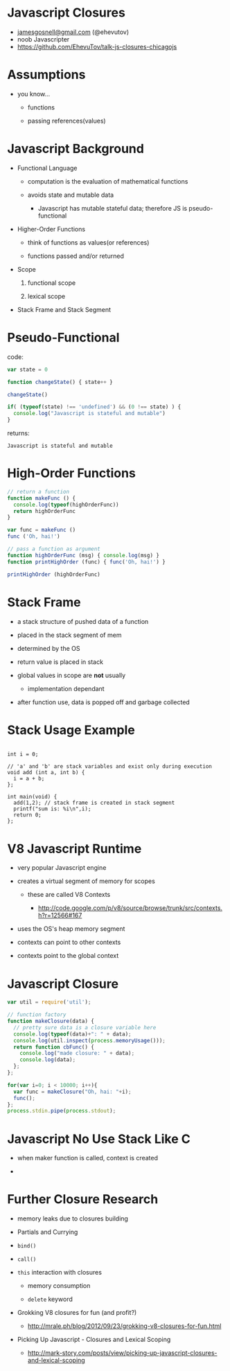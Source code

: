 # Javascript Closures


  - jamesgosnell@gmail.com (@ehevutov)
  - noob Javascripter
  - https://github.com/EhevuTov/talk-js-closures-chicagojs


# Assumptions


  * you know...

    - functions

    - passing references(values)


# Javascript Background


  - Functional Language
  
    * computation is the evaluation of mathematical functions 

    * avoids state and mutable data

      - Javascript has mutable stateful data; therefore JS is pseudo-functional


  - Higher-Order Functions
  
    * think of functions as values(or references)
  
    * functions passed and/or returned


  - Scope

    1. functional scope

    2. lexical scope


  - Stack Frame and Stack Segment


# Pseudo-Functional

code:

``` js
var state = 0

function changeState() { state++ }

changeState()

if( (typeof(state) !== 'undefined') && (0 !== state) ) {
  console.log("Javascript is stateful and mutable")
}
```

returns:

```
Javascript is stateful and mutable
```

# High-Order Functions

``` js
// return a function
function makeFunc () {
  console.log(typeof(highOrderFunc))
  return highOrderFunc
}

var func = makeFunc ()
func ('Oh, hai!')

// pass a function as argument
function highOrderFunc (msg) { console.log(msg) }
function printHighOrder (func) { func('Oh, hai!') }

printHighOrder (highOrderFunc)
```


# Stack Frame


  * a stack structure of pushed data of a function

  * placed in the stack segment of mem

  * determined by the OS

  * return value is placed in stack

  * global values in scope are **not** usually

    - implementation dependant

  * after function use, data is popped off and garbage collected


# Stack Usage Example

```

int i = 0;

// 'a' and 'b' are stack variables and exist only during execution
void add (int a, int b) {
  i = a + b;
};

int main(void) {
  add(1,2); // stack frame is created in stack segment
  printf("sum is: %i\n",i);
  return 0;
};

```

# V8 Javascript Runtime


  * very popular Javascript engine

  * creates a virtual segment of memory for scopes

    - these are called V8 Contexts

      - http://code.google.com/p/v8/source/browse/trunk/src/contexts.h?r=12566#167

  * uses the OS's heap memory segment

  * contexts can point to other contexts

  * contexts point to the global context


# Javascript Closure

``` js
var util = require('util');

// function factory
function makeClosure(data) {
  // pretty sure data is a closure variable here
  console.log(typeof(data)+": " + data); 
  console.log(util.inspect(process.memoryUsage()));
  return function cbFunc() {
    console.log("made closure: " + data);  
    console.log(data);
  };
};

for(var i=0; i < 10000; i++){
  var func = makeClosure("Oh, hai: "+i);
  func();
};
process.stdin.pipe(process.stdout);

```


# Javascript No Use Stack Like C

  
  * when maker function is called, context is created

  * 


# Further Closure Research

  * memory leaks due to closures building

  * Partials and Currying

  * `bind()`

  * `call()`

  * `this` interaction with closures

    - memory consumption

    - `delete` keyword

  * Grokking V8 closures for fun (and profit?)

    - http://mrale.ph/blog/2012/09/23/grokking-v8-closures-for-fun.html

  * Picking Up Javascript - Closures and Lexical Scoping

    - http://mark-story.com/posts/view/picking-up-javascript-closures-and-lexical-scoping
